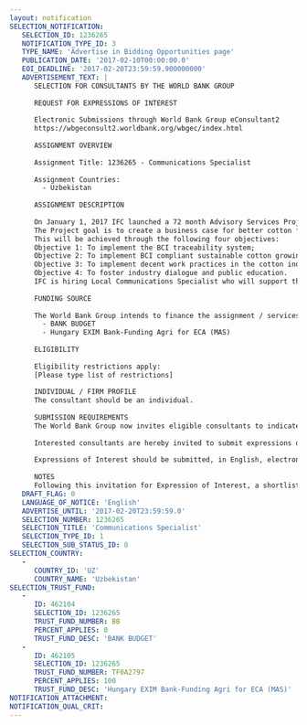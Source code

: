 ```yaml
---
layout: notification
SELECTION_NOTIFICATION: 
   SELECTION_ID: 1236265
   NOTIFICATION_TYPE_ID: 3
   TYPE_NAME: 'Advertise in Bidding Opportunities page'
   PUBLICATION_DATE: '2017-02-10T00:00:00.0'
   EOI_DEADLINE: '2017-02-20T23:59:59.900000000'
   ADVERTISEMENT_TEXT: |
      SELECTION FOR CONSULTANTS BY THE WORLD BANK GROUP
      
      REQUEST FOR EXPRESSIONS OF INTEREST
      
      Electronic Submissions through World Bank Group eConsultant2
      https://wbgeconsult2.worldbank.org/wbgec/index.html
      
      ASSIGNMENT OVERVIEW
      
      Assignment Title: 1236265 - Communications Specialist
      
      Assignment Countries:
        - Uzbekistan
      
      ASSIGNMENT DESCRIPTION
      
      On January 1, 2017 IFC launched a 72 month Advisory Services Project to facilitate transformations in the cotton sector in Uzbekistan. 
      The Project goal is to create a business case for better cotton farming practices in Uzbekistan by developing and introducing a traceable cotton production system with market-led and demand-driven incentives which eliminate forced labor in cotton production. 
      This will be achieved through the following four objectives:
      Objective 1: To implement the BCI traceability system;
      Objective 2: To implement BCI compliant sustainable cotton growing practices; 
      Objective 3: To implement decent work practices in the cotton industry in Uzbekistan;  
      Objective 4: To foster industry dialogue and public education.
      IFC is hiring Local Communications Specialist who will support the Project team on the implementation of the Sustainable Cotton Supply Chain Project
      
      FUNDING SOURCE
      
      The World Bank Group intends to finance the assignment / services described below under the following:
        - BANK BUDGET
        - Hungary EXIM Bank-Funding Agri for ECA (MAS)
      
      ELIGIBILITY
      
      Eligibility restrictions apply:
      [Please type list of restrictions]
      
      INDIVIDUAL / FIRM PROFILE
      The consultant should be an individual. 
      
      SUBMISSION REQUIREMENTS
      The World Bank Group now invites eligible consultants to indicate their interest in providing the services.  Interested consultants must provide information indicating that they are qualified to perform the services (brochures, description of similar assignments, experience in similar conditions, availability of appropriate skills among staff, etc.).  Please note that the total size of all attachments should be less than 5MB.  
      
      Interested consultants are hereby invited to submit expressions of interest.
      
      Expressions of Interest should be submitted, in English, electronically through World Bank Group eConsultant2 (https://wbgeconsult2.worldbank.org/wbgec/index.html)
      
      NOTES
      Following this invitation for Expression of Interest, a shortlist of qualified firms will be formally invited to submit proposals.  Shortlisting and selection will be subject to the availability of funding.
   DRAFT_FLAG: 0
   LANGUAGE_OF_NOTICE: 'English'
   ADVERTISE_UNTIL: '2017-02-20T23:59:59.0'
   SELECTION_NUMBER: 1236265
   SELECTION_TITLE: 'Communications Specialist'
   SELECTION_TYPE_ID: 1
   SELECTION_SUB_STATUS_ID: 8
SELECTION_COUNTRY: 
   - 
      COUNTRY_ID: 'UZ'
      COUNTRY_NAME: 'Uzbekistan'
SELECTION_TRUST_FUND: 
   - 
      ID: 462104
      SELECTION_ID: 1236265
      TRUST_FUND_NUMBER: BB
      PERCENT_APPLIES: 0
      TRUST_FUND_DESC: 'BANK BUDGET'
   - 
      ID: 462105
      SELECTION_ID: 1236265
      TRUST_FUND_NUMBER: TF0A2797
      PERCENT_APPLIES: 100
      TRUST_FUND_DESC: 'Hungary EXIM Bank-Funding Agri for ECA (MAS)'
NOTIFICATION_ATTACHMENT: 
NOTIFICATION_QUAL_CRIT: 
---
```

